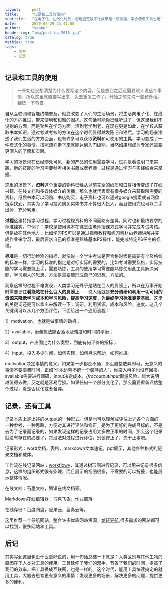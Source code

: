 ```yaml
---
layout:     post
title:      "记录和工具的使用"
subtitle:   "在电子化、在线化时代，合理固定数字化成果是一项技能，学会使用工具也是"
date:       2020-06-29 23:47:00
author:     "yanbo"
header-img: "img/post-bg-2015.jpg"
catalog: true
mathjax: true
tags:
    - 博客
    - 记录
---
```


## 记录和工具的使用

> 一开始也没想清楚为什么要写这个内容，但是想到之后还需要跟人说这个事情，所以这里就直接写出来，免去重复工作了。开始之前先说一些题外话，铺垫一下背景。


自从互联网和智能终端普及，彻底改变了人们的生活场景，将生活向电子化、在线化的方向推进，带来便利和甜蜜的困扰。这句话可能你已经听过了，但这里我们不说别的方面，而是聚焦在学习方面。活到老学到老，在现在更是如此，在学校从获取书本知识，通过考试考核的方法在这个时代显得越发陈旧和滞后。学习的场景渗透了我们生活的方方面面，也有许多可以获取**资料**和可使用的**工具**，学习变成了一件模式化的事情，按照流程走下来就能达到入门级别，当然如果想成为专家还需要更深入的了解和实践。

学习的场景现在已经随处可见，新的产品的使用需要学习，过程是看说明书来实践，新的技能的学习需要参考相关书籍或者老师，过程是通过学习与实践结合来掌握。

这里的场景下，**资料**这个重要的物料已经从以前完全的纸质和口耳相传变成了在线书籍、在线文档和多媒体媒介的传播，那么也就代表着有很多媒介来获取所需要的资料，纸质书本可以网购、书店购买，电子资料也可以通过google搜索或者网盘搜索找到，其实为了学习投资购买实体书并不算很大投入，而且使用完也可以二手出掉，充分利用。

**过程**这里特指学习过程，学习过程视资料的不同而略有差异，同时也和最终要求的标准挂钩。举例子：学校是使用课本在课堂由老师授课方式学习并完成考试考核。但是放在其他地方，比如学习PS可以是通过视频教程和练习素材由老师讲解并完成作业来学习，最后要求自己的标准是熟练基本PS操作，能完成特定PS任务的标准。

**标准**是一切行动检测的指标，就像说一个学生考试是否合格时候是需要有个及格线的标准一样，学习的标准的指定是对标实际的需要的，比如考试需要及格，实际技能的学习需要能上手，需要熟练，工具的使用学习需要能熟练使用此工具解决问题，学习别人的思想、方法是需要能形成自己的思想、方法的。

观察这样的过程不难发现，人类学习无外乎是站在巨人的肩膀上，所以在万事开始时需要记住**看能站在什么巨人的肩膀上**——说人话就是**充分调研和利用一切可用的资源来降低学习成本和学习风险，提高学习速度，为最终学习标准奠定基础**。这里的关键词还是可以拿出来解读一下：调研，利用资源，成本和风险，速度。这几个关键词可以从几个方面评估，下面给出一个通用流程：

1）motivation，也就是做事情的动机；

2）available，衡量想法能否落地及难度和时间的平衡；

3）output，产出固定为什么类型，到底有何评价的指标；

4）input，投入多少时间，如何实现，如何寻求帮助，如何推进。

motivation决定事情的意义，如果第一步都走不通，那么直接放弃即可，无意义的事情不要浪费时间，正如“你永远叫不醒一个装睡的人”，你投入再多也没有回报。available需要进行调研，input决定成本，$/frac{output}{input}$衡量风险，越大说明越值得去做，反之就是容易亏损。如果任何一个部分变化了，那么需要重新评估整个过程，看是否优化或者舍弃。

## 记录，还有工具

记录本质上是上述的output的一种形式。但是也可以理解成评估上述各个方面的一种参考，一种思路，方便对其进行评估和修正，是为了更好的完成目标的，不是去为了记录而记录的，如果发现这样的记录占用太多做正事的时间，那么这个记录就没有存在的必要了，其没法对过程进行评估，别谈修正了，先干正事吧。

记录形式：word文档，表格，markdown文本速记，ppt展示，其他各种格式的记录文档和载体。

工作流在线记录网站：[workflowy](https://workflowy.com/)，其通过树形图进行记录，可以用来记录很多信息，这样的组织形式很有条理，而且展示的视图很多，不需要的可以折叠，也能展示整体情况。

在线文档：石墨文档，腾讯在线文档等。

Markdown在线编辑器：[马克飞象](https://maxiang.io/)，[作业部落](https://www.zybuluo.com/)

在线存储：百度网盘，坚果云，蓝奏云等。

这里推荐一个导航网站，整合许多优质网站资源，[龙轩导航](http://ilxdh.com/),很多需求的网站都可以找到，很多网站和工具。

## 后记

其实写到这里也没什么更好说的，用一句话总结一下就是：人类区别与其他生物的原因在于人类对工具的使用。工具延伸了我们的双手，节省了我们的时间，提高了我们的效率。把工具换成互联网，也是一样的。这个时代，能用工具快读搞定的就用工具，大脑去思考更有意义的事情：发现更多的场景，解决更多的问题，提供更多的便利。